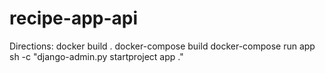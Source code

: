 # recipe-app-api


Directions:
docker build .
docker-compose build
docker-compose run app sh -c "django-admin.py startproject app ."